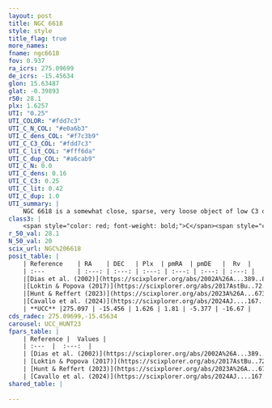 ```yaml
---
layout: post
title: NGC 6618
style: style
title_flag: true
more_names: 
fname: ngc6618
fov: 0.937
ra_icrs: 275.09699
de_icrs: -15.45634
glon: 15.63487
glat: -0.39893
r50: 28.1
plx: 1.6257
UTI: "0.25"
UTI_COLOR: "#fdd7c3"
UTI_C_N_COL: "#e0a6b3"
UTI_C_dens_COL: "#f7c3b9"
UTI_C_C3_COL: "#fdd7c3"
UTI_C_lit_COL: "#fff6da"
UTI_C_dup_COL: "#a6cab9"
UTI_C_N: 0.0
UTI_C_dens: 0.16
UTI_C_C3: 0.25
UTI_C_lit: 0.42
UTI_C_dup: 1.0
UTI_summary: |
    NGC 6618 is a somewhat close, sparse, very loose object of low C3 quality. It is poorly studied in the literature.<br><br><span style="color: #99180f; font-weight: bold;">Warning: </span>contains less than 25 stars with <i>P>0.5</i> estimated.
class3: |
    <span style="color: red; font-weight: bold;">C</span><span style="color: red; font-weight: bold;">C</span>
r_50_val: 28.1
N_50_val: 20
scix_url: NGC%206618
posit_table: |
    | Reference    | RA    | DEC   | Plx  | pmRA  | pmDE   |  Rv  |
    | :---         | :---: | :---: | :---: | :---: | :---: | :---: |
    |[Dias et al. (2002)](https://scixplorer.org/abs/2002A%26A...389..871D) | 275.196 | -16.172 | -- | 1.51 | -1.74 | -25.3 |
    |[Loktin & Popova (2017)](https://scixplorer.org/abs/2017AstBu..72..257L) | 275.19 | -16.173 | -- | 1.51 | -1.74 | -4.0 |
    |[Hunt & Reffert (2023)](https://scixplorer.org/abs/2023A%26A...673A.114H) | 275.065 | -15.982 | 1.635 | 1.757 | -5.381 | -16.956 |
    |[Cavallo et al. (2024)](https://scixplorer.org/abs/2024AJ....167...12C) | 275.479 | -14.741 | 1.634 | -- | -- | -- |
    | **UCC** |275.097 | -15.456 | 1.626 | 1.81 | -5.377 | -16.67 | 
cds_radec: 275.09699,-15.45634
carousel: UCC_HUNT23
fpars_table: |
    | Reference |  Values |
    | :---  |  :---:  |
    | [Dias et al. (2002)](https://scixplorer.org/abs/2002A%26A...389..871D) | `E(B-V)=1.51, Dist=1300.0, Age=6.0, [Fe/H]=0.132` |
    | [Loktin & Popova (2017)](https://scixplorer.org/abs/2017AstBu..72..257L) | `E(B-V)=1.604, Dmod=11.294, logt=7.044` |
    | [Hunt & Reffert (2023)](https://scixplorer.org/abs/2023A%26A...673A.114H) | `AV50=1.126, diffAV50=1.465, MOD50=8.847, logAge50=8.591` |
    | [Cavallo et al. (2024)](https://scixplorer.org/abs/2024AJ....167...12C) | `AV50=1.53, dMod50=8.84, logAge50=8.32, [Fe/H]50=-0.05` |
shared_table: |
    
---
```

